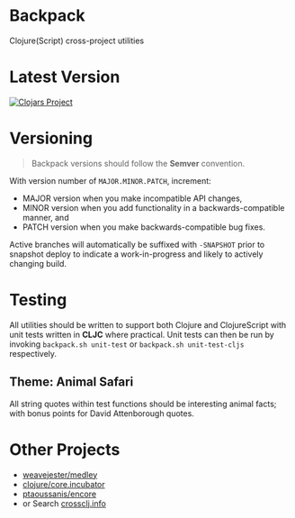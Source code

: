 # Backpack
Clojure(Script) cross-project utilities

# Latest Version

[![Clojars Project](https://img.shields.io/clojars/v/io.jesi/backpack.svg)](https://clojars.org/io.jesi/backpack)

# Versioning

> Backpack versions should follow the **Semver** convention.

With version number of `MAJOR.MINOR.PATCH`, increment:

* MAJOR version when you make incompatible API changes,
* MINOR version when you add functionality in a backwards-compatible manner, and
* PATCH version when you make backwards-compatible bug fixes.

Active branches will automatically be suffixed with `-SNAPSHOT` prior to snapshot deploy to indicate a work-in-progress
and likely to actively changing build.

# Testing

All utilities should be written to support both Clojure and ClojureScript with unit tests written in **CLJC** where practical.
 Unit tests can then be run by invoking `backpack.sh unit-test` or `backpack.sh unit-test-cljs` respectively.

## Theme: Animal Safari

All string quotes within test functions should be interesting animal facts; with bonus points for David Attenborough quotes.

# Other Projects

* [weavejester/medley](https://github.com/weavejester/medley)
* [clojure/core.incubator](https://github.com/clojure/core.incubator)
* [ptaoussanis/encore](https://github.com/ptaoussanis/encore)
* or Search [crossclj.info](https://crossclj.info/)

